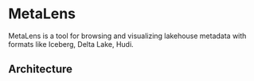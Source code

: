 # MetaLens

MetaLens is a tool for browsing and visualizing lakehouse metadata with formats like Iceberg, Delta Lake, Hudi.

## Architecture

[]()
